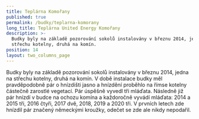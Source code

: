 ```yaml
---
title: Teplárna Komořany
published: true
permalink: /budky/teplarna-komorany
long_title: Teplárna United Energy Komořany
description: >-
  Budky byly na základě pozorování sokolů instalovány v březnu 2014, jedna na
  střechu kotelny, druhá na komín.
position: 14
layout: two_columns_page
---
```

Budky byly na základě pozorování sokolů instalovány v březnu 2014, jedna na střechu kotelny, druhá na komín. V době instalace budky měl pravděpodobně pár o hnízdišti jasno a hnízdění proběhlo na římse kotelny částečně zarostlé vegetací. Pár úspěšně vyvedl tři mláďata. Následně již pár hnízdí v budce na ochozu komína a každoročně vyvádí mláďata: 2014 a 2015 tři, 2016 čtyři, 2017 dvě, 2018, 2019 a 2020 tři. V prvních letech zde hnízdil pár značený německými kroužky, odečet se zde ale nikdy nepodařil.
